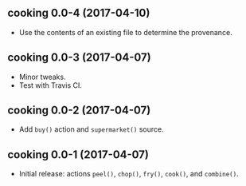 ## cooking 0.0-4 (2017-04-10)

- Use the contents of an existing file to determine the provenance.


## cooking 0.0-3 (2017-04-07)

- Minor tweaks.
- Test with Travis CI.


## cooking 0.0-2 (2017-04-07)

- Add `buy()` action and `supermarket()` source.


## cooking 0.0-1 (2017-04-07)

- Initial release: actions `peel()`, `chop()`, `fry()`, `cook()`, and `combine()`.
